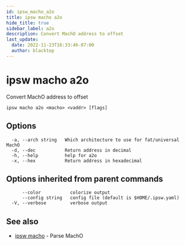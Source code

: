 ```yaml
---
id: ipsw_macho_a2o
title: ipsw macho a2o
hide_title: true
sidebar_label: a2o
description: Convert MachO address to offset
last_update:
  date: 2022-11-23T16:33:46-07:00
  author: blacktop
---
```

# ipsw macho a2o

Convert MachO address to offset

```
ipsw macho a2o <macho> <vaddr> [flags]
```

## Options

```
  -a, --arch string   Which architecture to use for fat/universal MachO
  -d, --dec           Return address in decimal
  -h, --help          help for a2o
  -x, --hex           Return address in hexadecimal
```

## Options inherited from parent commands

```
      --color           colorize output
      --config string   config file (default is $HOME/.ipsw.yaml)
  -V, --verbose         verbose output
```

## See also

* [ipsw macho](/docs/cli/macho/ipsw_macho)	 - Parse MachO

